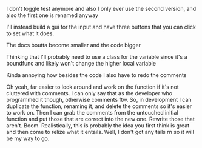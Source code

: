I don't toggle test anymore and also I only ever use the second version, and also the first one is renamed anyway

I'll instead build a gui for the input and have three buttons that you can click to set what it does. 

The docs boutta become smaller and the code bigger

Thinking that I'll probably need to use a class for the variable since it's a boundfunc and likely won't change the higher local variable

Kinda annoying how besides the code I also have to redo the comments

Oh yeah, far easier to look around and work on the function if it's not cluttered with comments. I can only say that as the developer who programmed it though, otherwise comments ftw. So, in development I can duplicate the function, renaming it, and delete the comments so it's easier to work on. Then I can grab the comments from the untouched initial function and put those that are correct into the new one. Rewrite those that aren't. Boom. Realistically, this is probably the idea you first think is great and then come to relize what it entails. Well, I don't got any tails rn so it will be my way to go. 